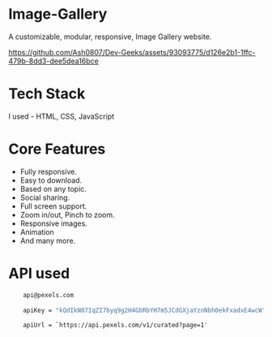 # Image-Gallery
A customizable, modular, responsive, Image Gallery website.




https://github.com/Ash0807/Dev-Geeks/assets/93093775/d126e2b1-1ffc-479b-8dd3-dee5dea16bce





# Tech Stack
I used - HTML, CSS, JavaScript

# Core Features
-   Fully responsive.
-   Easy to download.
-   Based on any topic.
-   Social sharing.
-   Full screen support.
-   Zoom in/out, Pinch to zoom.
-   Responsive images.
-   Animation
-   And many more.

# API used
```sh
    api@pexels.com
    
    apiKey = "kQdIkN07IqZI7byq9g2H4GbRbYH7m5JCdGXjaYznNbh0ekFxadxE4wcW"
    
    apiUrl = `https://api.pexels.com/v1/curated?page=1'
